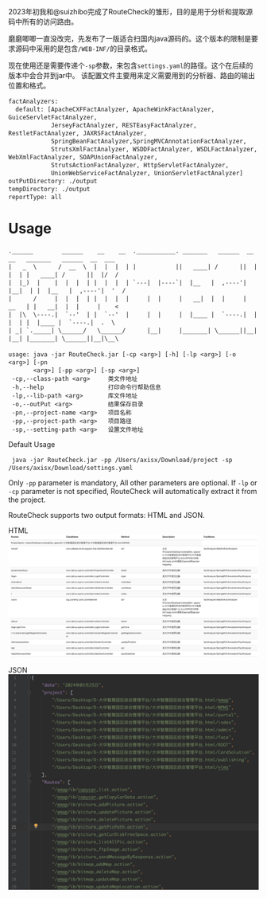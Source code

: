 2023年初我和@suizhibo完成了RouteCheck的雏形，目的是用于分析和提取源码中所有的访问路由。

磨磨唧唧一直没改完，先发布了一版适合扫国内java源码的。这个版本的限制是要求源码中采用的是包含`/WEB-INF/`的目录格式。

现在使用还是需要传递个`-sp`参数，来包含`settings.yaml`的路径。这个在后续的版本中会合并到jar中。
该配置文件主要用来定义需要用到的分析器、路由的输出位置和格式。
```
factAnalyzers:
  default: [ApacheCXFFactAnalyzer, ApacheWinkFactAnalyzer, GuiceServletFactAnalyzer,
            JerseyFactAnalyzer, RESTEasyFactAnalyzer, RestletFactAnalyzer, JAXRSFactAnalyzer,
            SpringBeanFactAnalyzer,SpringMVCAnnotationFactAnalyzer,
            StrutsXmlFactAnalyzer, WSDDFactAnalyzer, WSDLFactAnalyzer, WebXmlFactAnalyzer, SOAPUnionFactAnalyzer,
            StrutsActionFactAnalyzer, HttpServletFactAnalyzer,
            UnionWebServiceFactAnalyzer, UnionServletFactAnalyzer]
outPutDirectory: ./output
tempDirectory: ./output
reportType: all
```

# Usage

```text
.______        ______    __    __  .___________. _______   ______  __    __   _______   ______  __  ___ 
|   _  \      /  __  \  |  |  |  | |           ||   ____| /      ||  |  |  | |   ____| /      ||  |/  / 
|  |_)  |    |  |  |  | |  |  |  | `---|  |----`|  |__   |  ,----'|  |__|  | |  |__   |  ,----'|  '  /  
|      /     |  |  |  | |  |  |  |     |  |     |   __|  |  |     |   __   | |   __|  |  |     |    <   
|  |\  \----.|  `--'  | |  `--'  |     |  |     |  |____ |  `----.|  |  |  | |  |____ |  `----.|  .  \  
| _| `._____| \______/   \______/      |__|     |_______| \______||__|  |__| |_______| \______||__|\__\ 
                                                                                                        
usage: java -jar RouteCheck.jar [-cp <arg>] [-h] [-lp <arg>] [-o <arg>] [-pn
       <arg>] [-pp <arg>] [-sp <arg>]
 -cp,--class-path <arg>     类文件地址
 -h,--help                  打印命令行帮助信息
 -lp,--lib-path <arg>       库文件地址
 -o,--outPut <arg>          结果保存目录
 -pn,--project-name <arg>   项目名称
 -pp,--project-path <arg>   项目路径
 -sp,--setting-path <arg>   设置文件地址
```
Default Usage
```text
 java -jar RouteCheck.jar -pp /Users/axisx/Download/project -sp /Users/axisx/Download/settings.yaml
```
Only `-pp` parameter is mandatory, All other parameters are optional. If `-lp` or `-cp` parameter is not specified, RouteCheck will automatically extract it from the project.


RouteCheck supports two output formats: HTML and JSON.

HTML
![html示例图片](./img/img.png)

JSON
![json示例图片](./img/json.png)

